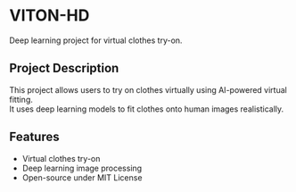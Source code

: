 # VITON-HD
Deep learning project for virtual clothes try-on.

## Project Description

This project allows users to try on clothes virtually using AI-powered virtual fitting.  
It uses deep learning models to fit clothes onto human images realistically.

## Features

- Virtual clothes try-on
- Deep learning image processing
- Open-source under MIT License
